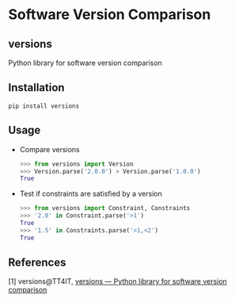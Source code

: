 # Software Version Comparison

## versions

Python library for software version comparison

## Installation

```shell
pip install versions
```

## Usage

* Compare versions

  ```python
  >>> from versions import Version
  >>> Version.parse('2.0.0') > Version.parse('1.0.0')
  True
  ```

* Test if constraints are satisfied by a version

  ```python
  >>> from versions import Constraint, Constraints
  >>> '2.0' in Constraint.parse('>1')
  True
  >>> '1.5' in Constraints.parse('>1,<2')
  True
  ```



## References

[1] versions@TT4IT, [versions — Python library for software version comparison](http://tt4it.com/resources/discuss/2221/)

